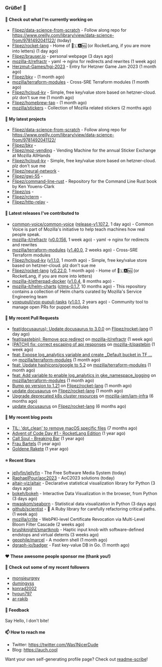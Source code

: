 ### Grüße! 👋

#### 👷 Check out what I'm currently working on

- [Flipez/data-science-from-scratch](https://github.com/Flipez/data-science-from-scratch) - Follow along repo for https://www.oreilly.com/library/view/data-science-from/9781492041122/ (today)
- [Flipez/rocket-lang](https://github.com/Flipez/rocket-lang) - Home of 🚀🇱🅰🆖 (or RocketLang, if you are more into letters) (1 day ago)
- [Flipez/brauser.io](https://github.com/Flipez/brauser.io) - personal webpage (3 days ago)
- [mozilla-it/refractr](https://github.com/mozilla-it/refractr) - yaml -&gt; nginx for redirects and rewrites (1 week ago)
- [Herzmut-Games/hgj-2023](https://github.com/Herzmut-Games/hgj-2023) - Entry for Hetzner Game Jam 2023 (1 month ago)
- [Flipez/bkv](https://github.com/Flipez/bkv) -  (1 month ago)
- [mozilla/terraform-modules](https://github.com/mozilla/terraform-modules) - Cross-SRE Terraform modules (1 month ago)
- [Flipez/hcloud-kv](https://github.com/Flipez/hcloud-kv) - Simple, free key/value store based on hetzner-cloud. plz don&#39;t sue me (1 month ago)
- [Flipez/homebrew-tap](https://github.com/Flipez/homebrew-tap) -  (1 month ago)
- [mozilla/stickers](https://github.com/mozilla/stickers) - Collection of Mozilla related stickers (2 months ago)

#### 🌱 My latest projects

- [Flipez/data-science-from-scratch](https://github.com/Flipez/data-science-from-scratch) - Follow along repo for https://www.oreilly.com/library/view/data-science-from/9781492041122/
- [Flipez/bkv](https://github.com/Flipez/bkv) - 
- [Flipez/moz-vending](https://github.com/Flipez/moz-vending) - Vending Machine for the annual Sticker Exchange at Mozilla AllHands
- [Flipez/hcloud-kv](https://github.com/Flipez/hcloud-kv) - Simple, free key/value store based on hetzner-cloud. plz don&#39;t sue me
- [Flipez/neural-network](https://github.com/Flipez/neural-network) - 
- [Flipez/gwj-55](https://github.com/Flipez/gwj-55) - 
- [Flipez/command-line-rust](https://github.com/Flipez/command-line-rust) - Repository for the Command Line Rust book by Ken Youens-Clark
- [Flipez/os](https://github.com/Flipez/os) - 
- [Flipez/rcterm](https://github.com/Flipez/rcterm) - 
- [Flipez/http-relay](https://github.com/Flipez/http-relay) - 


#### 🔭 Latest releases I've contributed to

- [common-voice/common-voice](https://github.com/common-voice/common-voice) ([release-v1.107.2](https://github.com/common-voice/common-voice/releases/tag/release-v1.107.2), 1 day ago) - Common Voice is part of Mozilla&#39;s initiative to help teach machines how real people speak.
- [mozilla-it/refractr](https://github.com/mozilla-it/refractr) ([v0.0.156](https://github.com/mozilla-it/refractr/releases/tag/v0.0.156), 1 week ago) - yaml -&gt; nginx for redirects and rewrites
- [mozilla/terraform-modules](https://github.com/mozilla/terraform-modules) ([v1.40.0](https://github.com/mozilla/terraform-modules/releases/tag/v1.40.0), 2 weeks ago) - Cross-SRE Terraform modules
- [Flipez/hcloud-kv](https://github.com/Flipez/hcloud-kv) ([v1.1.0](https://github.com/Flipez/hcloud-kv/releases/tag/v1.1.0), 1 month ago) - Simple, free key/value store based on hetzner-cloud. plz don&#39;t sue me
- [Flipez/rocket-lang](https://github.com/Flipez/rocket-lang) ([v0.22.0](https://github.com/Flipez/rocket-lang/releases/tag/v0.22.0), 1 month ago) - Home of 🚀🇱🅰🆖 (or RocketLang, if you are more into letters)
- [mozilla-it/etherpad-docker](https://github.com/mozilla-it/etherpad-docker) ([v1.0.4](https://github.com/mozilla-it/etherpad-docker/releases/tag/v1.0.4), 8 months ago) - 
- [mozilla-it/helm-charts](https://github.com/mozilla-it/helm-charts) ([ctms-0.1.7](https://github.com/mozilla-it/helm-charts/releases/tag/ctms-0.1.7), 10 months ago) - This repository contains a collection of Helm charts curated by Mozilla&#39;s Service Engineering team
- [voxpupuli/vox-pupuli-tasks](https://github.com/voxpupuli/vox-pupuli-tasks) ([v1.0.1](https://github.com/voxpupuli/vox-pupuli-tasks/releases/tag/v1.0.1), 2 years ago) - Community tool to manage open PRs for puppet modules

#### 🔨 My recent Pull Requests

- [feat(docusaurus): Update docusaurus to 3.0.0](https://github.com/Flipez/rocket-lang/pull/199) on [Flipez/rocket-lang](https://github.com/Flipez/rocket-lang) (1 day ago)
- [feat(pastebin): Remove gcp redirect](https://github.com/mozilla-it/refractr/pull/299) on [mozilla-it/refractr](https://github.com/mozilla-it/refractr) (1 week ago)
- [[PATCH] fix: correct escaping of api responses](https://github.com/mozilla-it/pastebin/pull/16) on [mozilla-it/pastebin](https://github.com/mozilla-it/pastebin) (1 week ago)
- [feat: Expose log_analytics variable and create _Default bucket in TF …](https://github.com/mozilla/terraform-modules/pull/138) on [mozilla/terraform-modules](https://github.com/mozilla/terraform-modules) (1 month ago)
- [feat: Update hashicorp/google to 5.2](https://github.com/mozilla/terraform-modules/pull/137) on [mozilla/terraform-modules](https://github.com/mozilla/terraform-modules) (1 month ago)
- [feat: Add variable to enable log_analytics in gke_namespace_logging](https://github.com/mozilla/terraform-modules/pull/136) on [mozilla/terraform-modules](https://github.com/mozilla/terraform-modules) (1 month ago)
- [Bump go version to 1.21](https://github.com/Flipez/rocket-lang/pull/195) on [Flipez/rocket-lang](https://github.com/Flipez/rocket-lang) (1 month ago)
- [update docusaurus](https://github.com/Flipez/rocket-lang/pull/192) on [Flipez/rocket-lang](https://github.com/Flipez/rocket-lang) (1 month ago)
- [Upgrade deprecated k8s cluster resources](https://github.com/mozilla-iam/iam-infra/pull/317) on [mozilla-iam/iam-infra](https://github.com/mozilla-iam/iam-infra) (6 months ago)
- [update docusaurus](https://github.com/Flipez/rocket-lang/pull/187) on [Flipez/rocket-lang](https://github.com/Flipez/rocket-lang) (6 months ago)

#### 📜 My recent blog posts

- [TIL: &#39;dot_clean&#39; to remove macOS specific files](https://auch.cool/posts/2023/til-dot-clean/) (7 months ago)
- [Advent of Code Day #1 - RocketLang Edition](https://auch.cool/posts/2022/aoc-day-1/) (1 year ago)
- [Call Soul - Breaking Bar](https://auch.cool/munich/call-soul/) (1 year ago)
- [Frau Bartels](https://auch.cool/munich/frau-bartels/) (1 year ago)
- [Goldene Rakete](https://auch.cool/munich/goldene-rakete/) (1 year ago)

#### ⭐ Recent Stars

- [jellyfin/jellyfin](https://github.com/jellyfin/jellyfin) - The Free Software Media System (today)
- [RaphaelPour/aoc2023](https://github.com/RaphaelPour/aoc2023) - AoC2023 solutions (today)
- [altair-viz/altair](https://github.com/altair-viz/altair) - Declarative statistical visualization library for Python (3 days ago)
- [bokeh/bokeh](https://github.com/bokeh/bokeh) - Interactive Data Visualization in the browser, from  Python (3 days ago)
- [mwaskom/seaborn](https://github.com/mwaskom/seaborn) - Statistical data visualization in Python (3 days ago)
- [github/scientist](https://github.com/github/scientist) - :microscope: A Ruby library for carefully refactoring critical paths. (1 week ago)
- [mozilla/crlite](https://github.com/mozilla/crlite) - WebPKI-level Certificate Revocation via Multi-Level Bloom Filter Cascade (2 weeks ago)
- [brushknight/smartknob](https://github.com/brushknight/smartknob) - Haptic input knob with software-defined endstops and virtual detents (3 weeks ago)
- [geophile/marcel](https://github.com/geophile/marcel) - A modern shell (1 month ago)
- [dgraph-io/badger](https://github.com/dgraph-io/badger) - Fast key-value DB in Go. (1 month ago)

#### ❤️ These awesome people sponsor me (thank you!)


#### 👯 Check out some of my recent followers

- [monsieurgrey](https://github.com/monsieurgrey)
- [dumingvss](https://github.com/dumingvss)
- [konrad2002](https://github.com/konrad2002)
- [hyoun797](https://github.com/hyoun797)
- [ar-rakib](https://github.com/ar-rakib)

#### 💬 Feedback

Say Hello, I don't bite!

#### 📫 How to reach me

- Twitter: https://twitter.com/Was1NicerDude
- Blog: https://auch.cool

Want your own self-generating profile page? Check out [readme-scribe](https://github.com/muesli/readme-scribe)!
